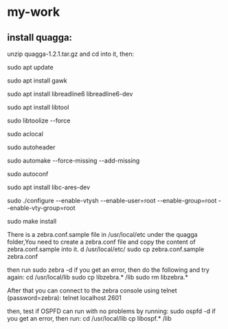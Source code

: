 # my-work

## install quagga:
unzip quagga-1.2.1.tar.gz and cd into it, then:

sudo apt update

sudo apt install gawk

sudo apt install libreadline6 libreadline6-dev

sudo apt install libtool

sudo libtoolize --force

sudo aclocal

sudo autoheader

sudo automake --force-missing --add-missing

sudo autoconf

sudo apt install libc-ares-dev

sudo ./configure  --enable-vtysh --enable-user=root --enable-group=root --enable-vty-group=root

sudo make install

There is a zebra.conf.sample file in /usr/local/etc under the quagga folder,You need to create a zebra.conf file and copy the content of zebra.conf.sample into it.
d /usr/local/etc/
sudo cp zebra.conf.sample zebra.conf

then run sudo zebra -d
if you get an error, then do the following and try again:
cd /usr/local/lib
sudo cp libzebra.* /lib
sudo rm libzebra.*

After that you can connect to the zebra console using telnet (password=zebra):
telnet localhost 2601

then, test if OSPFD can run with no problems by running:
sudo ospfd -d
if you get an error, then run:
cd /usr/local/lib
cp libospf.* /lib




